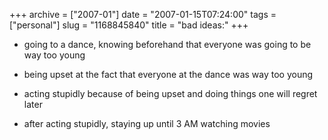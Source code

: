 +++
archive = ["2007-01"]
date = "2007-01-15T07:24:00"
tags = ["personal"]
slug = "1168845840"
title = "bad ideas:"
+++

- going to a dance, knowing beforehand that everyone was going to be way
  too young  

- being upset at the fact that everyone at the dance was way too young  

- acting stupidly because of being upset and doing things one will regret
  later  

- after acting stupidly, staying up until 3 AM watching movies

